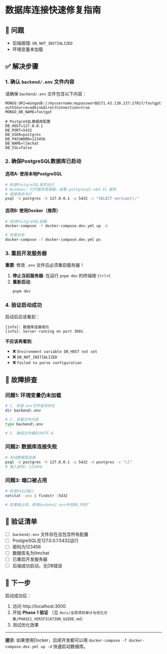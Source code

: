 # 数据库连接快速修复指南

## 🔧 问题
- 后端报错: `DB_NOT_INITIALIZED`
- 环境变量未加载

## ✅ 解决步骤

### 1. 确认 `backend/.env` 文件内容

请确保 `backend/.env` 文件包含以下内容：

```env
MONGO_URI=mongodb://myusername:mypassword@171.43.138.237:27017/fastgpt?authSource=admin&directConnection=true
MONGO_DB_NAME=fastgpt

# PostgreSQL数据库配置
DB_HOST=127.0.0.1
DB_PORT=5432
DB_USER=postgres
DB_PASSWORD=123456
DB_NAME=llmchat
DB_SSL=false
```

### 2. 确保PostgreSQL数据库已启动

#### 选项A: 使用本地PostgreSQL
```bash
# 检查PostgreSQL是否运行
# Windows: 打开服务管理器，查看 postgresql-x64-15 服务
# 或使用命令行
psql -U postgres -h 127.0.0.1 -p 5432 -c "SELECT version();"
```

#### 选项B: 使用Docker（推荐）
```bash
# 启动PostgreSQL容器
docker-compose -f docker-compose.dev.yml up -d

# 检查状态
docker-compose -f docker-compose.dev.yml ps
```

### 3. 重启开发服务器

**重要**: 修改 `.env` 文件后必须重启服务器！

1. **停止当前服务器**: 在运行 `pnpm dev` 的终端按 `Ctrl+C`
2. **重新启动**: 
   ```bash
   pnpm dev
   ```

### 4. 验证启动成功

启动后应该看到：
```
[info]: 数据库连接成功
[info]: Server running on port 3001
```

**不应该再看到**:
- ❌ `Environment variable DB_HOST not set`
- ❌ `DB_NOT_INITIALIZED`
- ❌ `Failed to parse configuration`

## 🐛 故障排查

### 问题1: 环境变量仍未加载
```bash
# 1. 检查.env文件是否存在
dir backend\.env

# 2. 查看文件内容
type backend\.env

# 3. 确保文件编码为UTF-8
```

### 问题2: 数据库连接失败
```bash
# 测试数据库连接
psql -U postgres -h 127.0.0.1 -p 5432 -d postgres -c "\l"
# 输入密码: 123456
```

### 问题3: 端口被占用
```bash
# 检查5432端口
netstat -ano | findstr :5432

# 如果被占用，修改backend/.env中的DB_PORT
```

## 📝 验证清单

- [ ] `backend/.env` 文件存在且包含所有配置
- [ ] PostgreSQL在127.0.0.1:5432运行
- [ ] 密码为123456
- [ ] 数据库名为llmchat
- [ ] 已重启开发服务器
- [ ] 后端成功启动，无DB错误

## 🎯 下一步

启动成功后：
1. 访问 http://localhost:3000
2. 开始 **Phase 1 验证** （见 `docs/全局项目审计与优化方案/PHASE1_VERIFICATION_GUIDE.md`）
3. 测试优化效果

---

**提示**: 如果使用Docker，后续开发都可以用 `docker-compose -f docker-compose.dev.yml up -d` 快速启动数据库。

